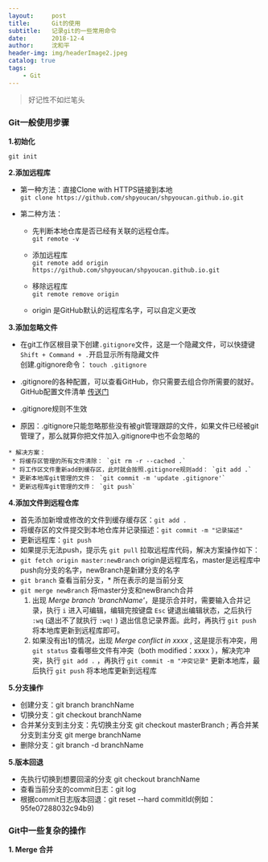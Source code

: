 ```yaml
---
layout:     post
title:      Git的使用
subtitle:   记录git的一些常用命令
date:       2018-12-4
author:     沈和平
header-img: img/headerImage2.jpeg
catalog: true
tags:
    - Git
---
```


> 好记性不如烂笔头

### Git一般使用步骤

**1.初始化**  

 `git init`

**2.添加远程库**  

  * 第一种方法：直接Clone with HTTPS链接到本地  
  		`git clone https://github.com/shpyoucan/shpyoucan.github.io.git`
  
  * 第二种方法：
  	* 先判断本地仓库是否已经有关联的远程仓库。  
  		`git remote -v`  
  
 	* 添加远程库  
  		`git remote add origin https://github.com/shpyoucan/shpyoucan.github.io.git`   
  
 	* 移除远程库  
  		`git remote remove origin` 
  		
  	* origin 是GitHub默认的远程库名字，可以自定义更改	
  
**3.添加忽略文件**
 
  * 在git工作区根目录下创建`.gitignore`文件，这是一个隐藏文件，可以快捷键`Shift + Command + .`开启显示所有隐藏文件  
  创建.gitignore命令： `touch .gitignore`  
  
  * .gitignore的各种配置，可以查看GitHub，你只需要去组合你所需要的就好。GitHub配置文件清单 [传送门](https://github.com/github/gitignore)
  
  * .gitignore规则不生效
  
   * 原因：.gitignore只能忽略那些没有被git管理跟踪的文件，如果文件已经被git管理了，那么就算你把文件加入.gitignore中也不会忽略的 
   
  	* 解决方案：
  	 * 将缓存区管理的所有文件清除： `git rm -r --cached .` 
  	 * 将工作区文件重新add到缓存区，此时就会按照.gitignore规则add： `git add .`
  	 * 更新本地库git管理的文件： `git commit -m 'update .gitignore'`
  	 * 更新远程库git管理的文件： `git push`  
   
   
**4.添加文件到远程仓库**  

  * 首先添加新增或修改的文件到缓存缓存区：`git add .`  
  * 将缓存区的文件提交到本地仓库并记录描述：`git commit -m "记录描述"`
  * 更新远程库：`git push`
  * 如果提示无法push，提示先 `git pull` 拉取远程库代码，解决方案操作如下：
   * `git fetch origin master:newBranch` origin是远程库名，master是远程库中push向分支的名字，newBranch是新建分支的名字
   * `git branch` 查看当前分支，* 所在表示的是当前分支
   * `git merge newBranch` 将master分支和newBranch合并
     1. 出现 *Merge branch 'branchName'*，是提示合并时，需要输入合并记录，执行 `i` 进入可编辑，编辑完按键盘 `Esc` 键退出编辑状态，之后执行 `:wq` (退出不了就执行 `:wq!` ) 退出信息记录界面。此时，再执行 `git push` 将本地库更新到远程库即可。
     2. 如果没有出1的情况，出现 *Merge conflict in xxxx* , 这是提示有冲突，用 `git status` 查看哪些文件有冲突（both modified：xxxx ），解决完冲突，执行 `git add .` ，再执行 `git commit -m "冲突记录"` 更新本地库，最后执行 `git push` 将本地库更新到远程库


**5.分支操作**  

  * 创建分支：git branch branchName
  * 切换分支：git checkout branchName
  * 合并某分支到主分支：先切换主分支 git checkout masterBranch ; 再合并某分支到主分支 git merge branchName
  * 删除分支：git branch -d branchName

**5.版本回退**  

 * 先执行切换到想要回滚的分支 git checkout branchName
 * 查看当前分支的commit日志：git log
 * 根据commit日志版本回退：git reset --hard commitId(例如：95fe07288032c94b9)

### Git中一些复杂的操作

**1. Merge 合并**  






